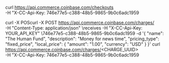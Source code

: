 curl https://api.commerce.coinbase.com/checkouts \
-H "X-CC-Api-Key: 746e77e5-c388-48b5-9865-9b0c6adc1959


curl -X POScurl -X POST https://api.commerce.coinbase.com/charges/ \
-H "Content-Type: application/json" \receives 
-H "X-CC-Api-Key: YOUR_API_KEY" \746e77e5-c388-48b5-9865-9b0c6adc1959
-d '{
      "name": "The Human Fund",
      "description": "Money for news time",
      "pricing_type": "fixed_price",
      "local_price": {
        "amount": "1.00",
        "currency": "USD"
      }
    }'
    curl https://api.commerce.coinbase.com/charges/<CHARGE_UUID> \
-H "X-CC-Api-Key: 746e77e5-c388-48b5-9865-9b0c6adc1959

